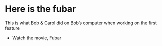 # Here is the fubar

This is what Bob & Carol did on Bob’s computer when working on the first feature

- Watch the movie, Fubar

